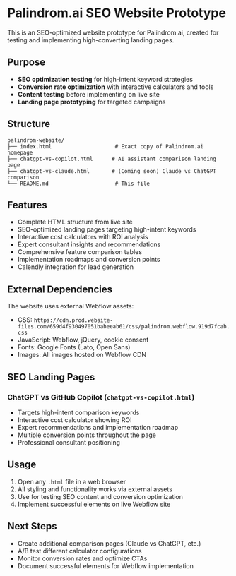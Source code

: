 # Palindrom.ai SEO Website Prototype

This is an SEO-optimized website prototype for Palindrom.ai, created for testing and implementing high-converting landing pages.

## Purpose
- **SEO optimization testing** for high-intent keyword strategies
- **Conversion rate optimization** with interactive calculators and tools
- **Content testing** before implementing on live site
- **Landing page prototyping** for targeted campaigns

## Structure
```
palindrom-website/
├── index.html                    # Exact copy of Palindrom.ai homepage
├── chatgpt-vs-copilot.html      # AI assistant comparison landing page
├── chatgpt-vs-claude.html       # (Coming soon) Claude vs ChatGPT comparison
└── README.md                     # This file
```

## Features
- Complete HTML structure from live site
- SEO-optimized landing pages targeting high-intent keywords
- Interactive cost calculators with ROI analysis
- Expert consultant insights and recommendations
- Comprehensive feature comparison tables
- Implementation roadmaps and conversion points
- Calendly integration for lead generation

## External Dependencies
The website uses external Webflow assets:
- CSS: `https://cdn.prod.website-files.com/659d4f930497051babeeab61/css/palindrom.webflow.919d7fcab.css`
- JavaScript: Webflow, jQuery, cookie consent
- Fonts: Google Fonts (Lato, Open Sans)
- Images: All images hosted on Webflow CDN

## SEO Landing Pages

### ChatGPT vs GitHub Copilot (`chatgpt-vs-copilot.html`)
- Targets high-intent comparison keywords
- Interactive cost calculator showing ROI
- Expert recommendations and implementation roadmap
- Multiple conversion points throughout the page
- Professional consultant positioning

## Usage
1. Open any `.html` file in a web browser
2. All styling and functionality works via external assets
3. Use for testing SEO content and conversion optimization
4. Implement successful elements on live Webflow site

## Next Steps
- Create additional comparison pages (Claude vs ChatGPT, etc.)
- A/B test different calculator configurations
- Monitor conversion rates and optimize CTAs
- Document successful elements for Webflow implementation
